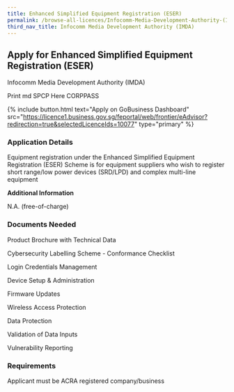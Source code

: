 ```yaml
---
title: Enhanced Simplified Equipment Registration (ESER)
permalink: /browse-all-licences/Infocomm-Media-Development-Authority-(IMDA)/Enhanced-Simplified-Equipment-Registration-(ESER)
third_nav_title: Infocomm Media Development Authority (IMDA)
---
```


## Apply for Enhanced Simplified Equipment Registration (ESER)

Infocomm Media Development Authority (IMDA)

Print md SPCP Here CORPPASS

{% include button.html text="Apply on GoBusiness Dashboard" src="https://licence1.business.gov.sg/feportal/web/frontier/eAdvisor?redirection=true&selectedLicenceIds=10077" type="primary" %}

### Application Details

<p>Equipment registration under the Enhanced Simplified Equipment Registration (ESER) Scheme is for equipment suppliers who wish to register short range/low power devices (SRD/LPD) and complex multi-line equipment</p>

**Additional Information**

N.A. (free-of-charge)

### Documents Needed

Product Brochure with Technical Data

Cybersecurity Labelling Scheme - Conformance Checklist

Login Credentials Management

Device Setup & Administration

Firmware Updates

Wireless Access Protection

Data Protection

Validation of Data Inputs

Vulnerability Reporting

### Requirements

Applicant must be ACRA registered company/business

